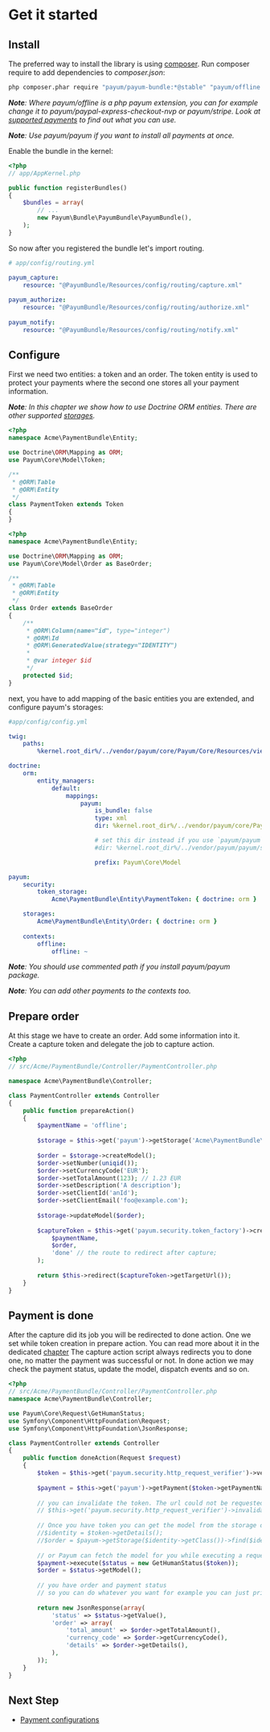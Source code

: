 # Get it started

## Install

The preferred way to install the library is using [composer](http://getcomposer.org/).
Run composer require to add dependencies to _composer.json_:

```bash
php composer.phar require "payum/payum-bundle:*@stable" "payum/offline:*@stable"
```

_**Note**: Where payum/offline is a php payum extension, you can for example change it to payum/paypal-express-checkout-nvp or payum/stripe. Look at [supported payments](https://github.com/Payum/Core/blob/master/Resources/docs/supported-payments.md) to find out what you can use._

_**Note**: Use payum/payum if you want to install all payments at once._

Enable the bundle in the kernel:

``` php
<?php
// app/AppKernel.php

public function registerBundles()
{
    $bundles = array(
        // ...
        new Payum\Bundle\PayumBundle\PayumBundle(),
    );
}
```

So now after you registered the bundle let's import routing.

```yaml
# app/config/routing.yml

payum_capture:
    resource: "@PayumBundle/Resources/config/routing/capture.xml"
    
payum_authorize:
    resource: "@PayumBundle/Resources/config/routing/authorize.xml"
    
payum_notify:
    resource: "@PayumBundle/Resources/config/routing/notify.xml"
```

## Configure

First we need two entities: a token and an order. 
The token entity is used to protect your payments where the second one stores all your payment information.

_**Note**: In this chapter we show how to use Doctrine ORM entities. There are other supported [storages](storages.md)._

```php
<?php
namespace Acme\PaymentBundle\Entity;

use Doctrine\ORM\Mapping as ORM;
use Payum\Core\Model\Token;

/**
 * @ORM\Table
 * @ORM\Entity
 */
class PaymentToken extends Token
{
}
```

```php
<?php
namespace Acme\PaymentBundle\Entity;

use Doctrine\ORM\Mapping as ORM;
use Payum\Core\Model\Order as BaseOrder;

/**
 * @ORM\Table
 * @ORM\Entity
 */
class Order extends BaseOrder
{
    /**
     * @ORM\Column(name="id", type="integer")
     * @ORM\Id
     * @ORM\GeneratedValue(strategy="IDENTITY")
     *
     * @var integer $id
     */
    protected $id;
}
```

next, you have to add mapping of the basic entities you are extended, and configure payum's storages:

```yml
#app/config/config.yml

twig:
    paths:
        %kernel.root_dir%/../vendor/payum/core/Payum/Core/Resources/views: PayumCore

doctrine:
    orm:
        entity_managers:
            default:
                mappings:
                    payum:
                        is_bundle: false
                        type: xml
                        dir: %kernel.root_dir%/../vendor/payum/core/Payum/Core/Bridge/Doctrine/Resources/mapping

                        # set this dir instead if you use `payum/payum` library
                        #dir: %kernel.root_dir%/../vendor/payum/payum/src/Payum/Core/Bridge/Doctrine/Resources/mapping

                        prefix: Payum\Core\Model

payum:
    security:
        token_storage:
            Acme\PaymentBundle\Entity\PaymentToken: { doctrine: orm }

    storages:
        Acme\PaymentBundle\Entity\Order: { doctrine: orm }
            
    contexts:
        offline:
            offline: ~
```

_**Note**: You should use commented path if you install payum/payum package._

_**Note**: You can add other payments to the contexts too._

## Prepare order

At this stage we have to create an order. Add some information into it. 
Create a capture token and delegate the job to capture action.

```php
<?php
// src/Acme/PaymentBundle/Controller/PaymentController.php

namespace Acme\PaymentBundle\Controller;

class PaymentController extends Controller 
{
    public function prepareAction() 
    {
        $paymentName = 'offline';
        
        $storage = $this->get('payum')->getStorage('Acme\PaymentBundle\Entity\Order');
        
        $order = $storage->createModel();
        $order->setNumber(uniqid());
        $order->setCurrencyCode('EUR');
        $order->setTotalAmount(123); // 1.23 EUR
        $order->setDescription('A description');
        $order->setClientId('anId');
        $order->setClientEmail('foo@example.com');
        
        $storage->updateModel($order);
        
        $captureToken = $this->get('payum.security.token_factory')->createCaptureToken(
            $paymentName, 
            $order, 
            'done' // the route to redirect after capture;
        );
        
        return $this->redirect($captureToken->getTargetUrl());
    }
}
```

## Payment is done

After the capture did its job you will be redirected to done action. 
One we set while token creation in prepare action.
You can read more about it in the dedicated [chapter](purchase_done_action.md)
The capture action script always redirects you to done one, no matter the payment was successful or not.
In done action we may check the payment status, update the model, dispatch events and so on.

```php
<?php
// src/Acme/PaymentBundle/Controller/PaymentController.php
namespace Acme\PaymentBundle\Controller;

use Payum\Core\Request\GetHumanStatus;
use Symfony\Component\HttpFoundation\Request;
use Symfony\Component\HttpFoundation\JsonResponse;

class PaymentController extends Controller 
{
    public function doneAction(Request $request)
    {
        $token = $this->get('payum.security.http_request_verifier')->verify($request);
        
        $payment = $this->get('payum')->getPayment($token->getPaymentName());
        
        // you can invalidate the token. The url could not be requested any more.
        // $this->get('payum.security.http_request_verifier')->invalidate($token);
        
        // Once you have token you can get the model from the storage directly. 
        //$identity = $token->getDetails();
        //$order = $payum->getStorage($identity->getClass())->find($identity);
        
        // or Payum can fetch the model for you while executing a request (Preferred).
        $payment->execute($status = new GetHumanStatus($token));
        $order = $status->getModel();
        
        // you have order and payment status 
        // so you can do whatever you want for example you can just print status and payment details.
        
        return new JsonResponse(array(
            'status' => $status->getValue(),
            'order' => array(
                'total_amount' => $order->getTotalAmount(),
                'currency_code' => $order->getCurrencyCode(),
                'details' => $order->getDetails(),
            ),
        ));
    }
}
```

## Next Step

* [Payment configurations](configuration_reference.md)
